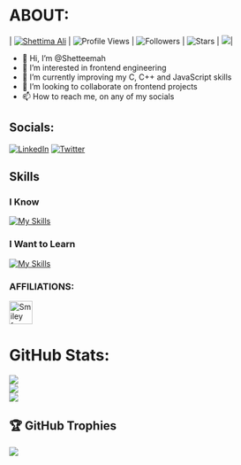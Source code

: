 # ABOUT:

| [![Shettima Ali](https://img.shields.io/badge/SHETTIMA-ALI-<COLOR>.svg)](https://shields.io/) | ![Profile Views](https://komarev.com/ghpvc/?username=shetteemah&color=green) | ![Followers](https://img.shields.io/github/followers/shetteemah) | ![Stars](https://img.shields.io/github/stars/shetteemah?label=Profile%20Stars&logo=Profile%20stars&logoColor=g) |
[![](https://visitcount.itsvg.in/api?id=Shetteemah&icon=0&color=0)](https://visitcount.itsvg.in)|

<ul>
<li> 👋 Hi, I’m @Shetteemah</li>
<li> 👀 I’m interested in frontend engineering</li>
<li> 🌱 I’m currently improving my C, C++ and JavaScript skills</li>
<li> 💞️ I’m looking to collaborate on frontend projects</li>
<li> 📫 How to reach me, on any of my socials</li>
</ul>


## Socials:
[![LinkedIn](https://img.shields.io/badge/LinkedIn-%230077B5.svg?logo=linkedin&logoColor=white)](https://www.linkedin.com/in/shetteemah/)
[![Twitter](https://img.shields.io/twitter/follow/Shetteemah?style=social)](https://twitter.com/Shetteemah)


## Skills

### I Know

[![My Skills](https://skillicons.dev/icons?i=c,cpp,react,js,html,css,git,figma,matlab)](https://skillicons.dev)

### I Want to Learn

[![My Skills](https://skillicons.dev/icons?i=vuejs,nextjs,flutter,docker)](https://skillicons.dev)

### AFFILIATIONS:
<p>
<img src="https://simpleicons.org/icons/42.svg" alt="Smiley face" width="42" height="42" style="vertical-align:bottom">&emsp;
<!-- <img src="https://simpleicons.org/icons/googleanalytics.svg" alt="Smiley face" width="42" height="42" style="vertical-align:bottom">&emsp;
<img src="https://simpleicons.org/icons/amazonaws.svg" alt="Smiley face" width="42" height="42" style="vertical-align:bottom"> -->
</p>

<!-- ## STATS:

![](https://github-readme-stats.vercel.app/api?username=shetteemah&show_icons=true&theme=radical&hide_border=false&include_all_commits=true&count_private=true)
![](https://github-readme-streak-stats.herokuapp.com/?user=shetteemah&theme=radical&hide_border=false)<br/>
![](https://github-readme-stats.vercel.app/api/top-langs/?username=shetteemah&theme=radical&hide_border=false&include_all_commits=true&count_private=true&layout=compact) -->


# GitHub Stats:
![](https://github-readme-stats.vercel.app/api?username=Shetteemah&theme=radical&hide_border=false&include_all_commits=true&count_private=true)<br/>
![](https://github-readme-streak-stats.herokuapp.com/?user=Shetteemah&theme=radical&hide_border=false)<br/>
![](https://github-readme-stats.vercel.app/api/top-langs/?username=Shetteemah&theme=radical&hide_border=false&include_all_commits=true&count_private=true&layout=compact)

## 🏆 GitHub Trophies
![](https://github-profile-trophy.vercel.app/?username=Shetteemah&theme=tokyonight&no-frame=false&no-bg=true&margin-w=4)

<!-- ### 🔝 Top Contributed Repo
![](https://github-contributor-stats.vercel.app/api?username=Shetteemah&limit=5&theme=dracula&combine_all_yearly_contributions=true) -->

<!---
Shetteemah/Shetteemah is a ✨ special ✨ repository because its `README.md` (this file) appears on your GitHub profile.
You can click the Preview link to take a look at your changes.
--->
